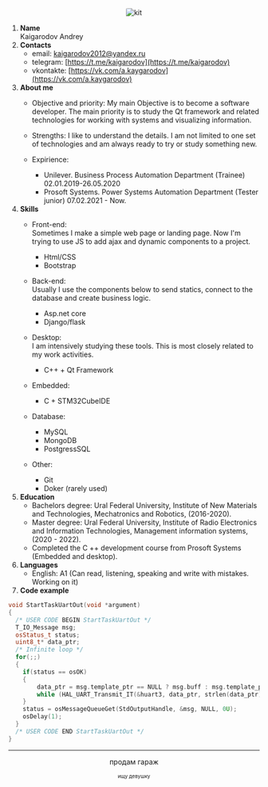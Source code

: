 <div align="center">
  <img src="https://i.ibb.co/VvDgY2w/tempsnip.png" style="border-radius:10%" alt="kit" title="Yeap, It's me"/>
</div>

1. **Name**  
    Kaigarodov Andrey  
2. **Contacts**
   - email: [kaigarodov2012@yandex.ru](kaigarodov2012@yandex.ru)
   - telegram: [https://t.me/kaigarodov](https://t.me/kaigarodov)
   - vkontakte: [https://vk.com/a.kaygarodov](https://vk.com/a.kaygarodov)  
3. **About me**
   - Objective and priority: My main Objective is to become a software developer. The main priority is to study the Qt framework and related technologies for working with systems and visualizing information.

   - Strengths: I like to understand the details. I am not limited to one set of technologies and am always ready to try or study something new.

   - Expirience:
     - Unilever. Business Process Automation Department (Trainee) 02.01.2019-26.05.2020
     - Prosoft Systems. Power Systems Automation Department (Tester junior) 07.02.2021 - Now.     
4. **Skills**
   - Front-end:  
     Sometimes I make a simple web page or landing page. Now I'm trying to use JS to add ajax and dynamic components to a project.
     - Html/CSS
     - Bootstrap

   - Back-end:  
     Usually I use the components below to send statics, connect to the database and create business logic.
     - Asp.net core
     - Django/flask

   - Desktop:  
     I am intensively studying these tools. This is most closely related to my work activities.
     - C++ + Qt Framework

   - Embedded:  
     - C + STM32CubeIDE

   - Database:  
     - MySQL
     - MongoDB
     - PostgressSQL

   - Other:  
     - Git
     - Doker (rarely used)  
5. **Education**
   - Bachelors degree: Ural Federal University, Institute of New Materials and Technologies, Mechatronics and Robotics, (2016-2020).
   - Master degree: Ural Federal University, Institute of Radio Electronics and Information Technologies, Management information systems, (2020 - 2022).
   - Completed the C ++ development course from Prosoft Systems (Embedded and desktop).  
6. **Languages**
   - English: A1 (Can read, listening, speaking and write with mistakes. Working on it)  
7. **Code example**

```cpp
void StartTaskUartOut(void *argument)
{
  /* USER CODE BEGIN StartTaskUartOut */
  T_IO_Message msg;
  osStatus_t status;
  uint8_t* data_ptr;
  /* Infinite loop */
  for(;;)
  {
	if(status == osOK)
	{
	    data_ptr = msg.template_ptr == NULL ? msg.buff : msg.template_ptr;
	    while (HAL_UART_Transmit_IT(&huart3, data_ptr, strlen(data_ptr))==HAL_BUSY);
	}
	status = osMessageQueueGet(StdOutputHandle, &msg, NULL, 0U);
	osDelay(1);
  }
  /* USER CODE END StartTaskUartOut */
}
```
---
<p align="center">продам гараж</p>
<p style="font-size: 10px; text-align: center;">ищу девушку</p>



